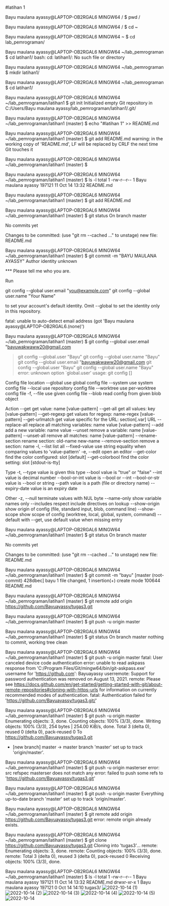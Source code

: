 #latihan 1

Bayu maulana ayassy@LAPTOP-OB2RGAL6 MINGW64 /
$ pwd
/

Bayu maulana ayassy@LAPTOP-OB2RGAL6 MINGW64 /
$ cd ~

Bayu maulana ayassy@LAPTOP-OB2RGAL6 MINGW64 ~
$ cd lab_pemrograman/

Bayu maulana ayassy@LAPTOP-OB2RGAL6 MINGW64 ~/lab_pemrograman
$ cd latihan1/
bash: cd: latihan1/: No such file or directory

Bayu maulana ayassy@LAPTOP-OB2RGAL6 MINGW64 ~/lab_pemrograman
$ mkdir latihan1/

Bayu maulana ayassy@LAPTOP-OB2RGAL6 MINGW64 ~/lab_pemrograman
$ cd latihan1/

Bayu maulana ayassy@LAPTOP-OB2RGAL6 MINGW64 ~/lab_pemrograman/latihan1
$ git init
Initialized empty Git repository in C:/Users/Bayu maulana ayassy/lab_pemrograman/latihan1/.git/

Bayu maulana ayassy@LAPTOP-OB2RGAL6 MINGW64 ~/lab_pemrograman/latihan1 (master)
$ echo "#latihan 1" >> README.md

Bayu maulana ayassy@LAPTOP-OB2RGAL6 MINGW64 ~/lab_pemrograman/latihan1 (master)
$ git add README.md
warning: in the working copy of 'README.md', LF will be replaced by CRLF the next time Git touches it

Bayu maulana ayassy@LAPTOP-OB2RGAL6 MINGW64 ~/lab_pemrograman/latihan1 (master)
$

Bayu maulana ayassy@LAPTOP-OB2RGAL6 MINGW64 ~/lab_pemrograman/latihan1 (master)
$ ls -l
total 1
-rw-r--r-- 1 Bayu maulana ayassy 197121 11 Oct 14 13:32 README.md

Bayu maulana ayassy@LAPTOP-OB2RGAL6 MINGW64 ~/lab_pemrograman/latihan1 (master)
$ git add README.md

Bayu maulana ayassy@LAPTOP-OB2RGAL6 MINGW64 ~/lab_pemrograman/latihan1 (master)
$ git status
On branch master

No commits yet

Changes to be committed:
  (use "git rm --cached <file>..." to unstage)
        new file:   README.md


Bayu maulana ayassy@LAPTOP-OB2RGAL6 MINGW64 ~/lab_pemrograman/latihan1 (master)
$ git commit -m "BAYU MAULANA AYASSY"
Author identity unknown

*** Please tell me who you are.

Run

  git config --global user.email "you@example.com"
  git config --global user.name "Your Name"

to set your account's default identity.
Omit --global to set the identity only in this repository.

fatal: unable to auto-detect email address (got 'Bayu maulana ayassy@LAPTOP-OB2RGAL6.(none)')

Bayu maulana ayassy@LAPTOP-OB2RGAL6 MINGW64 ~/lab_pemrograman/latihan1 (master)
$ git config --global user.email "bayuwakwaww20@gmail.com
> git config --global.user "Bayu"
> git config --global user.name "Bayu"
> git config --global user.email "bayuwakwaww20@gmail.com
git config --global.user "Bayu"
git config --global user.name "Bayu"
error: unknown option `global.user'
usage: git config [<options>]

Config file location
    --global              use global config file
    --system              use system config file
    --local               use repository config file
    --worktree            use per-worktree config file
    -f, --file <file>     use given config file
    --blob <blob-id>      read config from given blob object

Action
    --get                 get value: name [value-pattern]
    --get-all             get all values: key [value-pattern]
    --get-regexp          get values for regexp: name-regex [value-pattern]
    --get-urlmatch        get value specific for the URL: section[.var] URL
    --replace-all         replace all matching variables: name value [value-pattern]
    --add                 add a new variable: name value
    --unset               remove a variable: name [value-pattern]
    --unset-all           remove all matches: name [value-pattern]
    --rename-section      rename section: old-name new-name
    --remove-section      remove a section: name
    -l, --list            list all
    --fixed-value         use string equality when comparing values to 'value-pattern'
    -e, --edit            open an editor
    --get-color           find the color configured: slot [default]
    --get-colorbool       find the color setting: slot [stdout-is-tty]

Type
    -t, --type <type>     value is given this type
    --bool                value is "true" or "false"
    --int                 value is decimal number
    --bool-or-int         value is --bool or --int
    --bool-or-str         value is --bool or string
    --path                value is a path (file or directory name)
    --expiry-date         value is an expiry date

Other
    -z, --null            terminate values with NUL byte
    --name-only           show variable names only
    --includes            respect include directives on lookup
    --show-origin         show origin of config (file, standard input, blob, command line)
    --show-scope          show scope of config (worktree, local, global, system, command)
    --default <value>     with --get, use default value when missing entry


Bayu maulana ayassy@LAPTOP-OB2RGAL6 MINGW64 ~/lab_pemrograman/latihan1 (master)
$ git status
On branch master

No commits yet

Changes to be committed:
  (use "git rm --cached <file>..." to unstage)
        new file:   README.md


Bayu maulana ayassy@LAPTOP-OB2RGAL6 MINGW64 ~/lab_pemrograman/latihan1 (master)
$ git commit -m "bayu"
[master (root-commit) 428dbec] bayu
 1 file changed, 1 insertion(+)
 create mode 100644 README.md

Bayu maulana ayassy@LAPTOP-OB2RGAL6 MINGW64 ~/lab_pemrograman/latihan1 (master)
$ git remote add origin https://github.com/Bayuayassy/tugas3.git

Bayu maulana ayassy@LAPTOP-OB2RGAL6 MINGW64 ~/lab_pemrograman/latihan1 (master)
$ git push -u origin master

Bayu maulana ayassy@LAPTOP-OB2RGAL6 MINGW64 ~/lab_pemrograman/latihan1 (master)
$ git status
On branch master
nothing to commit, working tree clean

Bayu maulana ayassy@LAPTOP-OB2RGAL6 MINGW64 ~/lab_pemrograman/latihan1 (master)
$ git push -u origin master
fatal: User canceled device code authentication
error: unable to read askpass response from 'C:/Program Files/Git/mingw64/bin/git-askpass.exe'
username for 'https://github.com': Bayuayassy
userremote: Support for password authentication was removed on August 13, 2021.
remote: Please see https://docs.github.com/en/get-started/getting-started-with-git/about-remote-repositories#cloning-with-https-urls for information on currently recommended modes of authentication.
fatal: Authentication failed for 'https://github.com/Bayuayassy/tugas3.git/'

Bayu maulana ayassy@LAPTOP-OB2RGAL6 MINGW64 ~/lab_pemrograman/latihan1 (master)
$ git push -u origin master
Enumerating objects: 3, done.
Counting objects: 100% (3/3), done.
Writing objects: 100% (3/3), 254 bytes | 254.00 KiB/s, done.
Total 3 (delta 0), reused 0 (delta 0), pack-reused 0
To https://github.com/Bayuayassy/tugas3.git
 * [new branch]      master -> master
branch 'master' set up to track 'origin/master'.

Bayu maulana ayassy@LAPTOP-OB2RGAL6 MINGW64 ~/lab_pemrograman/latihan1 (master)
$ git push -u origin masterser
error: src refspec masterser does not match any
error: failed to push some refs to 'https://github.com/Bayuayassy/tugas3.git'

Bayu maulana ayassy@LAPTOP-OB2RGAL6 MINGW64 ~/lab_pemrograman/latihan1 (master)
$ git push -u origin master
Everything up-to-date
branch 'master' set up to track 'origin/master'.

Bayu maulana ayassy@LAPTOP-OB2RGAL6 MINGW64 ~/lab_pemrograman/latihan1 (master)
$ git remote add origin https://github.com/Bayuayassy/tugas3.git
error: remote origin already exists.

Bayu maulana ayassy@LAPTOP-OB2RGAL6 MINGW64 ~/lab_pemrograman/latihan1 (master)
$ git clone https://github.com/Bayuayassy/tugas3.git
Cloning into 'tugas3'...
remote: Enumerating objects: 3, done.
remote: Counting objects: 100% (3/3), done.
remote: Total 3 (delta 0), reused 3 (delta 0), pack-reused 0
Receiving objects: 100% (3/3), done.

Bayu maulana ayassy@LAPTOP-OB2RGAL6 MINGW64 ~/lab_pemrograman/latihan1 (master)
$ ls -l
total 1
-rw-r--r-- 1 Bayu maulana ayassy 197121 11 Oct 14 13:32 README.md
drwxr-xr-x 1 Bayu maulana ayassy 197121  0 Oct 14 14:10 tugas3/
![2022-10-14 (1)](https://user-images.githubusercontent.com/115678251/195797726-8b7a86fd-8210-4d63-b37d-53f2a5b72fea.png)
![2022-10-14 (2)](https://user-images.githubusercontent.com/115678251/195797740-5d48fec4-0e4a-4476-bfd4-e3850017249e.png)
![2022-10-14 (3)](https://user-images.githubusercontent.com/115678251/195797744-673d9272-4a5c-4b76-a160-eee3f0f3ca70.png)
![2022-10-14 (4)](https://user-images.githubusercontent.com/115678251/195797750-3b5d8b9b-539b-449d-af1e-6c2101f8c8c3.png)
![2022-10-14 (5)](https://user-images.githubusercontent.com/115678251/195797759-c1701a0e-2ca2-4e30-af75-b40f51b4c21c.png)
![2022-10-14](https://user-images.githubusercontent.com/115678251/195797766-40173a57-aaca-43e2-a87f-e527096f8d6a.png)
